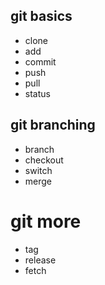 ## git basics
- clone
- add
- commit
- push
- pull
- status

## git branching
- branch
- checkout
- switch
- merge

# git more
- tag
- release
- fetch
